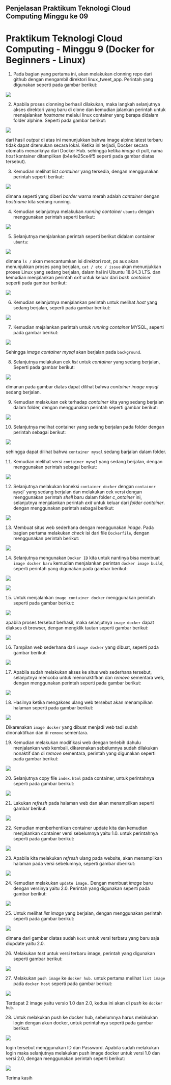 
## Penjelasan Praktikum Teknologi Cloud Computing Minggu ke 09

# Praktikum Teknologi Cloud Computing - Minggu 9 (Docker for Beginners - Linux)


1. Pada bagian yang pertama ini, akan melakukan clonning repo dari github dengan mengambil direktori linux_tweet_app. Perintah yang digunakan seperti pada gambar berikut:

![](img/img1.jpg)

2. Apabila proses clonning berhasil dilakukan, maka langkah selanjutnya akses direktori yang baru di clone dan kemudian jalankan perintah untuk menajalankan _hostname_ melalui linux container yang berapa didalam folder alphine. Seperti pada gambar berikut:

![](img/img2.jpg)

dari hasil _output_ di atas ini menunjukkan bahwa image alpine:latest terbaru tidak dapat ditemukan secara lokal. Ketika ini terjadi, Docker secara otomatis menariknya dari Docker Hub. sehingga ketika _image_ di pull, nama _host_ kontainer ditampilkan (b4e4e25ce4f5 seperti pada gambar diatas tersebut).

3. Kemudian melihat _list container_ yang tersedia, dengan menggunakan perintah seperti berikut:

![](img/img3.jpg)

dimana seperti yang diberi _border_ warna merah adalah _cantainer_ dengan _hostname_ kita sedang running.

4. Kemudian selanjutnya melakukan _running container_ `ubuntu` dengan menggunakan perintah seperti berikut:

![](img/img4.jpg)

5. Selanjutnya menjalankan perintah seperti berikut didalam container `ubuntu`:

![](img/img5.jpg)

dimana `ls /` akan mencantumkan isi direktori root, ps aux akan menunjukkan proses yang berjalan, `cat / etc / issue` akan menunjukkan proses Linux yang sedang berjalan, dalam hal ini Ubuntu 18.04.3 LTS.
dan kemudian menjalankan perintah _exit_ untuk keluar dari _bash container_ seperti pada gambar berikut:

![](img/img6.jpg)

6. Kemudian selanjutnya menjalankan perintah untuk melihat _host_ yang sedang berjalan, seperti pada gambar berikut:

![](img/img7.jpg)

7. Kemudian mejalankan perintah untuk _running container_ MYSQL, seperti pada gambar berikut:

![](img/img8.jpg)

Sehingga _image container mysql_ akan berjalan pada `background`.

8. Selanjutnya melakukan cek _list_ untuk _container_ yang sedang berjalan, Seperti pada gambar berikut:

![](img/img9.jpg)

dimanan pada gambar diatas dapat dilihat bahwa _container image mysql_ sedang berjalan.

9. Kemudian melakukan cek terhadap _container_ kita yang sedang berjalan dalam folder, dengan menggunakan perintah seperti gambar berikut:

![](img/img10.jpg)

10. Selanjutnya melihat container yang sedang berjalan pada folder dengan perintah sebagai berikut:

![](img/img11.jpg)

sehingga dapat dilihat bahwa `container mysql` sedang barjalan dalam folder.

11. Kemudian melihat versi `container mysql` yang sedang berjalan, dengan menggunakan perintah sebagai berikut:

![](img/img12.jpg)

12. Selanjutnya melakukan koneksi `container docker` dengan `container mysq`l` yang sedang berjalan dan melakukan cek versi dengan menggunakan perintah _shell_ baru dalam folder _c_ontainer_ ini, selanjutnya menjalankan perintah _exit_ untuk keluar dari _folder container_. dengan menggunakan perintah sebagai berikut:

![](img/img13.jpg)

13. Membuat situs web sederhana dengan menggunakan _image_. Pada bagian pertama melakukan _check_ isi dari file `Dockerfile`, dengan menggunakan perintah berikut:

![](img/img14.jpg)

14. Selanjutnya mengunakan `Docker ID` kita untuk nantinya bisa membuat `image docker baru` kemudian menjalankan perintan `docker image build`, seperti perintah yang digunakan pada gambar berikut:

![](img/img15.jpg)

![](img/img16.jpg)

15. Untuk menjalankan `image container docker` menggunakan perintah seperti pada gambar berikut:

![](img/img17.jpg)

apabila proses tersebut berhasil, maka selanjutnya `image docker` dapat diakses di browser, dengan mengklik tautan seperti gambar berikut:

![](img/img18.jpg)

16. Tampilan web sederhana dari `image docker` yang dibuat, seperti pada gambar berikut:

![](img/img19.jpg)

17. Apabila sudah melakukan akses ke situs web sederhana tersebut, selanjutnya mencoba untuk menonaktifkan dan _remove_ sementara web, dengan menggunakan perintah seperti pada gambar berikut:

![](img/img20.jpg)

18. Hasilnya ketika mengakses ulang web tersebut akan menampilkan halaman seperti pada gambar berikut:

![](img/img21.jpg)

Dikarenakan `image docker` yang dibuat menjadi web tadi sudah dinonaktifkan dan di `remove` sementara.

19. Kemudian melakukan modifikasi web dengan terlebih dahulu menjalankan web kembali, dikarenakan sebelumnya sudah dilakukan nonaktif dan di _remove_ sementara, perintah yang digunakan seperti pada gambar berikut:

![](img/img22.jpg)

20. Selanjutnya copy file `index.html` pada container, untuk perintahnya seperti pada gambar berikut:

![](img/img23.jpg)

21. Lakukan _refresh_ pada halaman web dan akan menampilkan seperti gambar berikut:

![](img/img24.jpg)

22. Kemudian memberhentikan container update kita dan kemudian menjalankan container versi sebelumnya yaitu 1.0. untuk perintahnya seperti pada gambar berikut:

![](img/img25.jpg)

23. Apabila kita melakukan _refresh_ ulang pada website, akan menampilkan halaman pada versi sebelumnya, seperti gambar dberikut: 

![](img/img26.jpg)

24. Kemudian melakukan `update image.` Dengan membuat _image_ baru dengan versinya yaitu 2.0. Perintah yang digunakan seperti pada gambar berikut:

![](img/img27.jpg)

25. Untuk melihat _list image_ yang berjalan, dengan menggunakan perintah seperti pada gambar berikut:

![](img/img28.jpg)

dimana dari gambar diatas sudah `host` untuk versi terbaru yang baru saja diupdate yaitu 2.0.

26. Melakukan _test_ untuk versi terbaru image, perintah yang digunakan seperti gambar berikut:

![](img/img29.jpg)

27. Melakukan `push image`  ke `docker hub.` untuk pertama melihat `list image` pada `docker host` seperti pada gambar berikut:

![](img/img30.jpg)

Terdapat 2 image yaitu versio 1.0 dan 2.0, kedua ini akan di _push_ ke `docker hub.`

28. Untuk melakukan push ke docker hub, sebelumnya harus melakukan login dengan akun docker, untuk perintahnya seperti pada gambar berikut:

![](img/img31.jpg)

login tersebut menggunakan ID dan Password. Apabila sudah melakukan login maka selanjutnya melakukan push image docker untuk versi 1.0 dan versi 2.0, dengan menggunakan perintah seperti berikut:

![](img/img32.jpg)

Terima kasih
